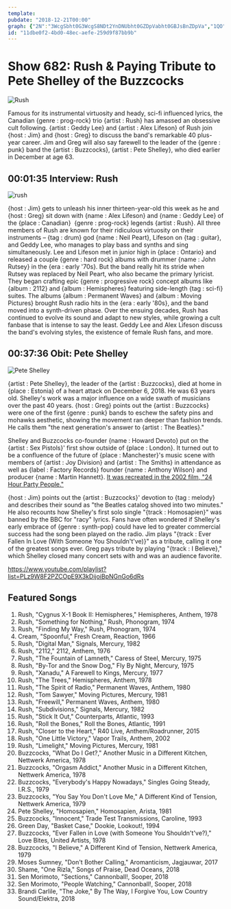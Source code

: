 ```yaml
---
template: 
pubdate: "2018-12-21T00:00"
graph: {"2N":"3WcgSbht0G3WcgS8NDt2YnDNUbht0GZDpVabht0GBJsBnZDpVa","1QO":"BJ5rUXTB0pEpBy7XTB0pOZQ98XTB0pDiU68XTB0pDiU68OZQ98"}
id: "11dbe0f2-4bd0-48ec-aefe-259d9f87bb9b"
---
```






# Show 682: Rush & Paying Tribute to Pete Shelley of the Buzzcocks

![Rush](https://static.soundopinions.org/images/2018/rush_web.jpg)

Famous for its instrumental virtuosity and heady, sci-fi influenced lyrics, the Canadian {genre : prog-rock} trio {artist : Rush} has amassed an obsessive cult following. {artist : Geddy Lee} and {artist : Alex Lifeson} of Rush join {host : Jim} and {host : Greg} to discuss the band's remarkable 40 plus-year career. Jim and Greg will also say farewell to the leader of the {genre : punk} band the {artist : Buzzcocks}, {artist : Pete Shelley}, who died earlier in December at age 63.



## 00:01:35 Interview: Rush

![rush](https://static.soundopinions.org/assets/682/2N0.jpg)

{host : Jim} gets to unleash his inner thirteen-year-old this week as he and {host : Greg} sit down with {name : Alex Lifeson} and {name : Geddy Lee} of the {place : Canadian}  {genre : prog-rock} legends {artist : Rush}. All three members of Rush are known for their ridiculous virtuosity on their instruments – {tag : drum} god {name : Neil Peart}, Lifeson on {tag : guitar}, and Geddy Lee, who manages to play bass and synths and sing simultaneously. Lee and Lifeson met in junior high in {place : Ontario} and released a couple {genre : hard rock} albums with drummer {name : John Rutsey} in the {era : early '70s}. But the band really hit its stride when Rutsey was replaced by Neil Peart, who also became the primary lyricist. They began crafting epic {genre : progressive rock} concept albums like {album : 2112} and {album : Hemispheres} featuring side-length {tag : sci-fi} suites. The albums {album : Permanent Waves} and {album : Moving Pictures} brought Rush radio hits in the {era : early '80s}, and the band moved into a synth-driven phase. Over the ensuing decades, Rush has continued to evolve its sound and adapt to new styles, while growing a cult fanbase that is intense to say the least. Geddy Lee and Alex Lifeson discuss the band's evolving styles, the existence of female Rush fans, and more.



## 00:37:36 Obit: Pete Shelley

![Pete Shelley](https://static.soundopinions.org/assets/682/1QO0.jpg)

{artist : Pete Shelley}, the leader of the {artist : Buzzcocks}, died at home in {place : Estonia} of a heart attack on December 6, 2018. He was 63 years old. Shelley's work was a major influence on a wide swath of musicians over the past 40 years. {host : Greg} points out the {artist : Buzzcocks} were one of the first {genre : punk} bands to eschew the safety pins and mohawks aesthetic, showing the movement ran deeper than fashion trends. He calls them "the next generation's answer to {artist : The Beatles}."

Shelley and Buzzcocks co-founder {name : Howard Devoto} put on the {artist : Sex Pistols}' first show outside of {place : London}. It turned out to be a confluence of the future of {place : Manchester}'s music scene with members of {artist : Joy Division} and {artist : The Smiths} in attendance as well as {label : Factory Records} founder {name : Anthony Wilson} and producer {name : Martin Hannett}. [It was recreated in the 2002 film, "24 Hour Party People."](http://www.criticalcommons.org/Members/brettservice/clips/24-hour-party-people-2002-sex-pistols-concert)

{host : Jim} points out the {artist : Buzzcocks}' devotion to {tag : melody} and describes their sound as "the Beatles catalog shoved into two minutes." He also recounts how Shelley's first solo single "{track : Homosapien}" was banned by the BBC for "racy" lyrics. Fans have often wondered if Shelley's early embrace of {genre : synth-pop} could have led to greater commercial success had the song been played on the radio. Jim plays "{track : Ever Fallen In Love (With Someone You Shouldn't've)}" as a tribute, calling it one of the greatest songs ever. Greg pays tribute by playing "{track : I Believe}," which Shelley closed many concert sets with and was an audience favorite.

https://www.youtube.com/playlist?list=PLz9W8F2PZCOpE9X3kDijoiBpNGnGo6dRs



## Featured Songs

1. Rush, "Cygnus X-1 Book II: Hemispheres," Hemispheres, Anthem, 1978
2. Rush, "Something for Nothing," Rush, Phonogram, 1974
3. Rush, "Finding My Way," Rush, Phonogram, 1974
4. Cream, "Spoonful," Fresh Cream, Reaction, 1966
5. Rush, "Digital Man," Signals, Mercury, 1982
6. Rush, "2112," 2112, Anthem, 1976
7. Rush, "The Fountain of Lamneth," Caress of Steel, Mercury, 1975
8. Rush, "By-Tor and the Snow Dog," Fly By Night, Mercury, 1975
9. Rush, "Xanadu," A Farewell to Kings, Mercury, 1977
10. Rush, "The Trees," Hemispheres, Anthem, 1978
11. Rush, "The Spirit of Radio," Permanent Waves, Anthem, 1980
12. Rush, "Tom Sawyer," Moving Pictures, Mercury, 1981
13. Rush, "Freewill," Permanent Waves, Anthem, 1980
14. Rush, "Subdivisions," Signals, Mercury, 1982
15. Rush, "Stick It Out," Counterparts, Atlantic, 1993
16. Rush, "Roll the Bones," Roll the Bones, Atlantic, 1991
17. Rush, "Closer to the Heart," R40 Live, Anthem/Roadrunner, 2015
18. Rush, "One Little Victory," Vapor Trails, Anthem, 2002
19. Rush, "Limelight," Moving Pictures, Mercury, 1981
20. Buzzcocks, "What Do I Get?," Another Music in a Different Kitchen, Nettwerk America, 1978
21. Buzzcocks, "Orgasm Addict," Another Music in a Different Kitchen, Nettwerk America, 1978
22. Buzzcocks, "Everybody's Happy Nowadays," Singles Going Steady, I.R.S., 1979
23. Buzzcocks, "You Say You Don't Love Me," A Different Kind of Tension, Nettwerk America, 1979
24. Pete Shelley, "Homosapien," Homosapien, Arista, 1981
25. Buzzcocks, "Innocent," Trade Test Transmissions, Caroline, 1993
26. Green Day, "Basket Case," Dookie, Lookout!, 1994
27. Buzzcocks, "Ever Fallen in Love (with Someone You Shouldn't've?)," Love Bites, United Artists, 1978
28. Buzzcocks, "I Believe," A Different Kind of Tension, Nettwerk America, 1979
29. Moses Sumney, "Don't Bother Calling," Aromanticism, Jagjauwar, 2017
30. Shame, "One Rizla," Songs of Praise, Dead Oceans, 2018
31. Sen Morimoto, "Sections," Cannonball!, Sooper, 2018
32. Sen Morimoto, "People Watching," Cannonball!, Sooper, 2018
33. Brandi Carlile, "The Joke," By The Way, I Forgive You, Low Country Sound/Elektra, 2018